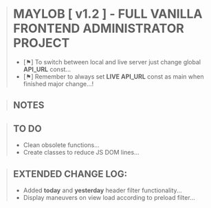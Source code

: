 ># MAYLOB [ v1.2 ] - FULL VANILLA FRONTEND ADMINISTRATOR PROJECT  
>- [⚑] To switch between local and live server just change global **API_URL** const...
>- [⚑] Remember to always set **LIVE API_URL** const as main when finished major change...!

>## NOTES 

>## TO DO
>- Clean obsolete functions...
>- Create classes to reduce JS DOM lines...

>## EXTENDED CHANGE LOG:
>- Added **today** and **yesterday** header filter functionality...
>- Display maneuvers on view load according to preload filter...